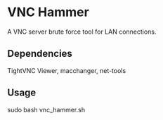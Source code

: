 # VNC Hammer
A VNC server brute force tool for LAN connections.

## Dependencies
TightVNC Viewer, macchanger, net-tools




## Usage 
sudo bash vnc_hammer.sh
